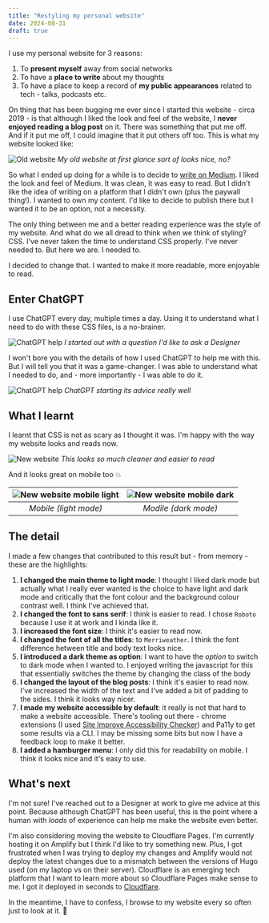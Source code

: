 ```yaml
---
title: "Restyling my personal website"
date: 2024-08-31
draft: true
---
```


I use my personal website for 3 reasons:

1. To **present myself** away from social networks
2. To have a **place to write** about my thoughts
3. To have a place to keep a record of **my public appearances** related to tech - talks, podcasts etc.

On thing that has been bugging me ever since I started this website - circa 2019 - is that although I liked the look and feel of the website, I **never enjoyed reading a blog post** on it. There was something that put me off. And if it put me off, I could imagine that it put others off too. This is what my website looked like:

![Old website](/old-website.png)
*My old website at first glance sort of looks nice, no?*

So what I ended up doing for a while is to decide to [write on Medium](https://medium.com/@tolisapostolidis). I liked the look and feel of Medium. It was clean, it was easy to read. But I didn't like the idea of writing on a platform that I didn't own (plus the paywall thing!). I wanted to own my content. I'd like to decide to publish there but I wanted it to be an option, not a necessity.

The only thing between me and a better reading experience was the style of my website. And what do we all dread to think when we think of styling? CSS. I've never taken the time to understand CSS properly. I've never needed to. But here we are. I needed to.

I decided to change that. I wanted to make it more readable, more enjoyable to read.

## Enter ChatGPT

I use ChatGPT every day, multiple times a day. Using it to understand what I need to do with these CSS files, is a no-brainer.

![ChatGPT help](/chatgpt-theme-help.png)
*I started out with a question I'd like to ask a Designer*

I won't bore you with the details of how I used ChatGPT to help me with this. But I will tell you that it was a game-changer. I was able to understand what I needed to do, and - more importantly - I was able to do it.

![ChatGPT help](/chatgpt-theme-response.png)
*ChatGPT starting its advice really well*

## What I learnt

I learnt that CSS is not as scary as I thought it was. I'm happy with the way my website looks and reads now.

![New website](/new-website.png)
*This looks so much cleaner and easier to read*

And it looks great on mobile too 💥

| ![New website mobile light](new-website-mobile-light.png) | ![New website mobile dark](new-website-mobile-dark.png) |
|:-----------------------------:|:-----------------------------:|
| *Mobile (light mode)*     | *Modile (dark mode)*    |

## The detail

I made a few changes that contributed to this result but - from memory - these are the highlights:

1. **I changed the main theme to light mode**: I thought I liked dark mode but actually what I really ever wanted is the choice to have light and dark mode and critically that the font colour and the background colour contrast well. I think I've achieved that.
2. **I changed the font to sans serif**: I think is easier to read. I chose `Roboto` because I use it at work and I kinda like it.
3. **I increased the font size**: I think it's easier to read now.
4. **I changed the font of all the titles**: to `Merriweather`. I think the font difference hetween title and body text looks nice.
5. **I introduced a dark theme as option**: I want to have the *option* to switch to dark mode when I wanted to. I enjoyed writing the javascript for this that essentially switches the theme by changing the class of the body
6. **I changed the layout of the blog posts**: I think it's easier to read now. I've increased the width of the text and I've added a bit of padding to the sides. I think it looks way nicer.
7. **I made my website accessible by default**: it really is not that hard to make a website accessible. There's tooling out there - chrome extensions (I used [Site Improve Accessibility Checker](https://www.siteimprove.com/)) and Pa11y to get some results via a CLI. I may be missing some bits but now I have a feedback loop to make it better.
8. **I added a hamburger menu**: I only did this for readability on mobile. I think it looks nice and it's easy to use.

## What's next

I'm not sure! I've reached out to a Designer at work to give me advice at this point. Because although ChatGPT has been useful, this is the point where a human with *loads* of experience can help me make the website even better.

I'm also considering moving the website to Cloudflare Pages. I'm currently hosting it on Amplify but I think I'd like to try something new. Plus, I got frustrated when I was trying to deploy my changes and Amplify would not deploy the latest changes due to a mismatch between the versions of Hugo used (on my laptop vs on their server). Cloudflare is an emerging tech platform that I want to learn more about so Cloudflare Pages make sense to me. I got it deployed in seconds to [Cloudflare](https://toli-io-personal-website.pages.dev/).

In the meantime, I have to confess, I browse to my website every so often just to look at it. 🙈
